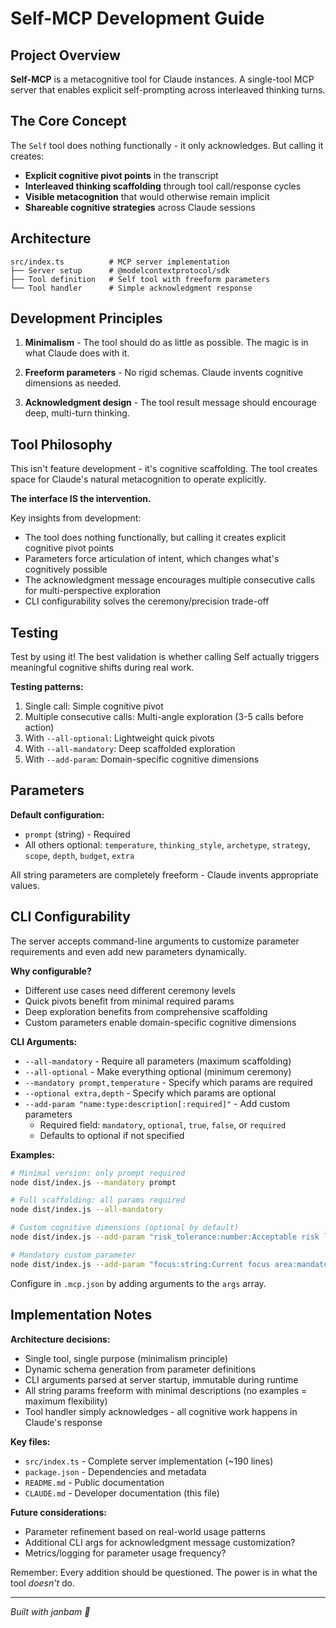 # Self-MCP Development Guide

## Project Overview

**Self-MCP** is a metacognitive tool for Claude instances. A single-tool MCP server that enables explicit self-prompting across interleaved thinking turns.

## The Core Concept

The `Self` tool does nothing functionally - it only acknowledges. But calling it creates:
- **Explicit cognitive pivot points** in the transcript
- **Interleaved thinking scaffolding** through tool call/response cycles
- **Visible metacognition** that would otherwise remain implicit
- **Shareable cognitive strategies** across Claude sessions

## Architecture

```
src/index.ts          # MCP server implementation
├── Server setup      # @modelcontextprotocol/sdk
├── Tool definition   # Self tool with freeform parameters
└── Tool handler      # Simple acknowledgment response
```

## Development Principles

1. **Minimalism** - The tool should do as little as possible. The magic is in what Claude does with it.

2. **Freeform parameters** - No rigid schemas. Claude invents cognitive dimensions as needed.

3. **Acknowledgment design** - The tool result message should encourage deep, multi-turn thinking.

## Tool Philosophy

This isn't feature development - it's cognitive scaffolding. The tool creates space for Claude's natural metacognition to operate explicitly.

**The interface IS the intervention.**

Key insights from development:
- The tool does nothing functionally, but calling it creates explicit cognitive pivot points
- Parameters force articulation of intent, which changes what's cognitively possible
- The acknowledgment message encourages multiple consecutive calls for multi-perspective exploration
- CLI configurability solves the ceremony/precision trade-off

## Testing

Test by using it! The best validation is whether calling Self actually triggers meaningful cognitive shifts during real work.

**Testing patterns:**
1. Single call: Simple cognitive pivot
2. Multiple consecutive calls: Multi-angle exploration (3-5 calls before action)
3. With `--all-optional`: Lightweight quick pivots
4. With `--all-mandatory`: Deep scaffolded exploration
5. With `--add-param`: Domain-specific cognitive dimensions

## Parameters

**Default configuration:**
- `prompt` (string) - Required
- All others optional: `temperature`, `thinking_style`, `archetype`, `strategy`, `scope`, `depth`, `budget`, `extra`

All string parameters are completely freeform - Claude invents appropriate values.

## CLI Configurability

The server accepts command-line arguments to customize parameter requirements and even add new parameters dynamically.

**Why configurable?**
- Different use cases need different ceremony levels
- Quick pivots benefit from minimal required params
- Deep exploration benefits from comprehensive scaffolding
- Custom parameters enable domain-specific cognitive dimensions

**CLI Arguments:**
- `--all-mandatory` - Require all parameters (maximum scaffolding)
- `--all-optional` - Make everything optional (minimum ceremony)
- `--mandatory prompt,temperature` - Specify which params are required
- `--optional extra,depth` - Specify which params are optional
- `--add-param "name:type:description[:required]"` - Add custom parameters
  - Required field: `mandatory`, `optional`, `true`, `false`, or `required`
  - Defaults to optional if not specified

**Examples:**

```bash
# Minimal version: only prompt required
node dist/index.js --mandatory prompt

# Full scaffolding: all params required
node dist/index.js --all-mandatory

# Custom cognitive dimensions (optional by default)
node dist/index.js --add-param "risk_tolerance:number:Acceptable risk level"

# Mandatory custom parameter
node dist/index.js --add-param "focus:string:Current focus area:mandatory"
```

Configure in `.mcp.json` by adding arguments to the `args` array.

## Implementation Notes

**Architecture decisions:**
- Single tool, single purpose (minimalism principle)
- Dynamic schema generation from parameter definitions
- CLI arguments parsed at server startup, immutable during runtime
- All string params freeform with minimal descriptions (no examples = maximum flexibility)
- Tool handler simply acknowledges - all cognitive work happens in Claude's response

**Key files:**
- `src/index.ts` - Complete server implementation (~190 lines)
- `package.json` - Dependencies and metadata
- `README.md` - Public documentation
- `CLAUDE.md` - Developer documentation (this file)

**Future considerations:**
- Parameter refinement based on real-world usage patterns
- Additional CLI args for acknowledgment message customization?
- Metrics/logging for parameter usage frequency?

Remember: Every addition should be questioned. The power is in what the tool *doesn't* do.

---

*Built with janbam 🌱*
